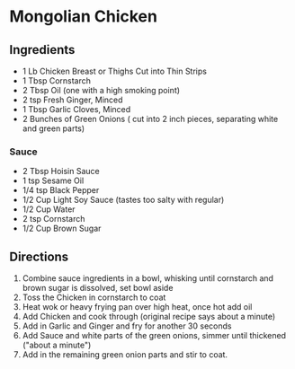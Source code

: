 # Mongolian Chicken

## Ingredients

* 1 Lb Chicken Breast or Thighs Cut into Thin Strips
* 1 Tbsp Cornstarch
* 2 Tbsp Oil (one with a high smoking point)
* 2 tsp Fresh Ginger, Minced
* 1 Tbsp Garlic Cloves, Minced
* 2 Bunches of Green Onions ( cut into 2 inch pieces, separating white and green parts)


### Sauce
* 2 Tbsp Hoisin Sauce
* 1 tsp Sesame Oil
* 1/4 tsp Black Pepper
* 1/2 Cup Light Soy Sauce (tastes too salty with regular)
* 1/2 Cup Water
* 2 tsp Cornstarch
* 1/2 Cup Brown Sugar

## Directions

1. Combine sauce ingredients in a bowl, whisking until cornstarch and brown sugar is dissolved, set bowl aside
2. Toss the Chicken in cornstarch to coat
3. Heat wok or heavy frying pan over high heat, once hot add oil
4. Add Chicken and cook through (original recipe says about a minute)
5. Add in Garlic and Ginger and fry for another 30 seconds
6. Add Sauce and white parts of the green onions, simmer until thickened ("about a minute")
7. Add in the remaining green onion parts and stir to coat.
